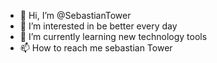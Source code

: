 - 👋 Hi, I’m @SebastianTower
- 👀 I’m interested in be better every day
- 🌱 I’m currently learning new technology tools
- 📫 How to reach me sebastian Tower

<!---
SebastianTower/SebastianTower is a ✨ special ✨ repository because its `README.md` (this file) appears on your GitHub profile.
You can click the Preview link to take a look at your changes.
--->
